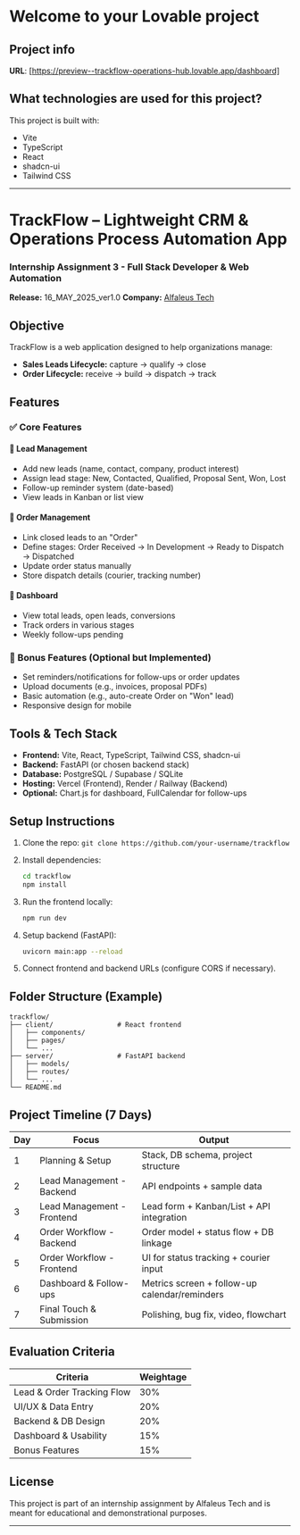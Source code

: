 # Welcome to your Lovable project

## Project info

**URL**: [https://preview--trackflow-operations-hub.lovable.app/dashboard]

## What technologies are used for this project?

This project is built with:

* Vite
* TypeScript
* React
* shadcn-ui
* Tailwind CSS

---

# TrackFlow – Lightweight CRM & Operations Process Automation App

### Internship Assignment 3 - Full Stack Developer & Web Automation

**Release:** 16\_MAY\_2025\_ver1.0
**Company:** [Alfaleus Tech](https://alfaleus.in/)

## Objective

TrackFlow is a web application designed to help organizations manage:

* **Sales Leads Lifecycle:** capture → qualify → close
* **Order Lifecycle:** receive → build → dispatch → track

## Features

### ✅ Core Features

#### 📌 Lead Management

* Add new leads (name, contact, company, product interest)
* Assign lead stage: New, Contacted, Qualified, Proposal Sent, Won, Lost
* Follow-up reminder system (date-based)
* View leads in Kanban or list view

#### 📌 Order Management

* Link closed leads to an "Order"
* Define stages: Order Received → In Development → Ready to Dispatch → Dispatched
* Update order status manually
* Store dispatch details (courier, tracking number)

#### 📌 Dashboard

* View total leads, open leads, conversions
* Track orders in various stages
* Weekly follow-ups pending

### 🌟 Bonus Features (Optional but Implemented)

* Set reminders/notifications for follow-ups or order updates
* Upload documents (e.g., invoices, proposal PDFs)
* Basic automation (e.g., auto-create Order on "Won" lead)
* Responsive design for mobile

## Tools & Tech Stack

* **Frontend:** Vite, React, TypeScript, Tailwind CSS, shadcn-ui
* **Backend:** FastAPI (or chosen backend stack)
* **Database:** PostgreSQL / Supabase / SQLite
* **Hosting:** Vercel (Frontend), Render / Railway (Backend)
* **Optional:** Chart.js for dashboard, FullCalendar for follow-ups

## Setup Instructions

1. Clone the repo: `git clone https://github.com/your-username/trackflow`
2. Install dependencies:

   ```bash
   cd trackflow
   npm install
   ```
3. Run the frontend locally:

   ```bash
   npm run dev
   ```
4. Setup backend (FastAPI):

   ```bash
   uvicorn main:app --reload
   ```
5. Connect frontend and backend URLs (configure CORS if necessary).

## Folder Structure (Example)

```
trackflow/
├── client/                # React frontend
│   ├── components/
│   ├── pages/
│   └── ...
├── server/                # FastAPI backend
│   ├── models/
│   ├── routes/
│   └── ...
└── README.md
```



## Project Timeline (7 Days)

| Day | Focus                      | Output                                        |
| --- | -------------------------- | --------------------------------------------- |
| 1   | Planning & Setup           | Stack, DB schema, project structure           |
| 2   | Lead Management - Backend  | API endpoints + sample data                   |
| 3   | Lead Management - Frontend | Lead form + Kanban/List + API integration     |
| 4   | Order Workflow - Backend   | Order model + status flow + DB linkage        |
| 5   | Order Workflow - Frontend  | UI for status tracking + courier input        |
| 6   | Dashboard & Follow-ups     | Metrics screen + follow-up calendar/reminders |
| 7   | Final Touch & Submission   | Polishing, bug fix, video, flowchart          |

## Evaluation Criteria

| Criteria                   | Weightage |
| -------------------------- | --------- |
| Lead & Order Tracking Flow | 30%       |
| UI/UX & Data Entry         | 20%       |
| Backend & DB Design        | 20%       |
| Dashboard & Usability      | 15%       |
| Bonus Features             | 15%       |

## License

This project is part of an internship assignment by Alfaleus Tech and is meant for educational and demonstrational purposes.

---
